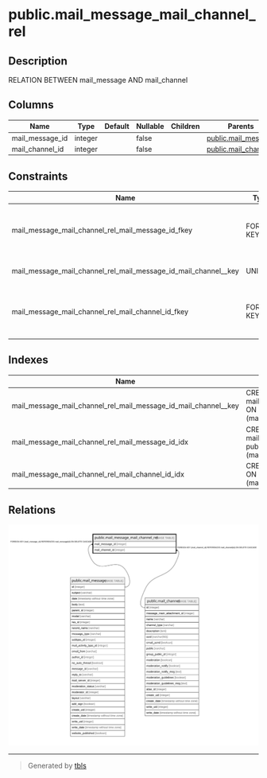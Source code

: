 # public.mail_message_mail_channel_rel

## Description

RELATION BETWEEN mail_message AND mail_channel

## Columns

| Name | Type | Default | Nullable | Children | Parents | Comment |
| ---- | ---- | ------- | -------- | -------- | ------- | ------- |
| mail_message_id | integer |  | false |  | [public.mail_message](public.mail_message.md) |  |
| mail_channel_id | integer |  | false |  | [public.mail_channel](public.mail_channel.md) |  |

## Constraints

| Name | Type | Definition |
| ---- | ---- | ---------- |
| mail_message_mail_channel_rel_mail_message_id_fkey | FOREIGN KEY | FOREIGN KEY (mail_message_id) REFERENCES mail_message(id) ON DELETE CASCADE |
| mail_message_mail_channel_rel_mail_message_id_mail_channel__key | UNIQUE | UNIQUE (mail_message_id, mail_channel_id) |
| mail_message_mail_channel_rel_mail_channel_id_fkey | FOREIGN KEY | FOREIGN KEY (mail_channel_id) REFERENCES mail_channel(id) ON DELETE CASCADE |

## Indexes

| Name | Definition |
| ---- | ---------- |
| mail_message_mail_channel_rel_mail_message_id_mail_channel__key | CREATE UNIQUE INDEX mail_message_mail_channel_rel_mail_message_id_mail_channel__key ON public.mail_message_mail_channel_rel USING btree (mail_message_id, mail_channel_id) |
| mail_message_mail_channel_rel_mail_message_id_idx | CREATE INDEX mail_message_mail_channel_rel_mail_message_id_idx ON public.mail_message_mail_channel_rel USING btree (mail_message_id) |
| mail_message_mail_channel_rel_mail_channel_id_idx | CREATE INDEX mail_message_mail_channel_rel_mail_channel_id_idx ON public.mail_message_mail_channel_rel USING btree (mail_channel_id) |

## Relations

![er](public.mail_message_mail_channel_rel.svg)

---

> Generated by [tbls](https://github.com/k1LoW/tbls)
